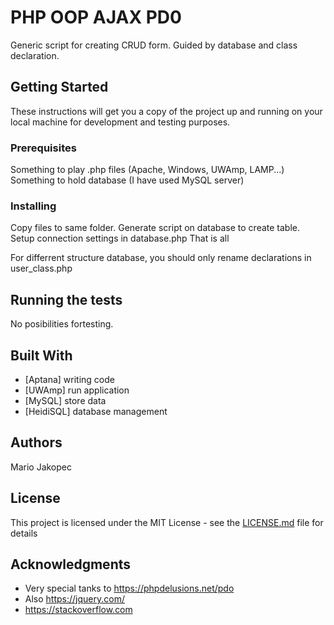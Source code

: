 ﻿# PHP OOP AJAX PD0

Generic script for creating CRUD form. Guided by database and class declaration.

## Getting Started

These instructions will get you a copy of the project up and running on your local machine for development and testing purposes. 

### Prerequisites

Something to play .php files (Apache, Windows, UWAmp, LAMP...)
Something to hold database (I have used MySQL server)

### Installing

Copy files to same folder. 
Generate script on database to create table. 
Setup connection settings in database.php
That is all

For differrent structure database, you should only rename declarations in user_class.php

## Running the tests

No posibilities fortesting.

## Built With

* [Aptana] writing code
* [UWAmp] run application
* [MySQL] store data
* [HeidiSQL] database management

## Authors

Mario Jakopec

## License

This project is licensed under the MIT License - see the [LICENSE.md](LICENSE.md) file for details

## Acknowledgments

* Very special tanks to https://phpdelusions.net/pdo
* Also https://jquery.com/
* https://stackoverflow.com